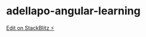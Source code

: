 # adellapo-angular-learning

[Edit on StackBlitz ⚡️](https://stackblitz.com/edit/adellapo-angular-learning)